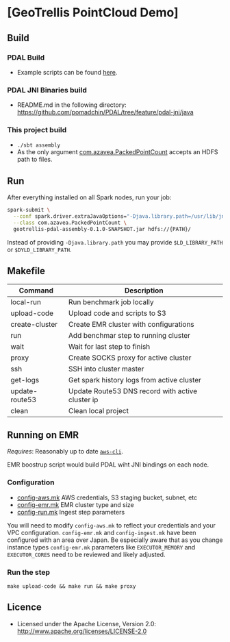 # [GeoTrellis PointCloud Demo]

## Build

### PDAL Build
 * Example scripts can be found [here](./scripts/other).

### PDAL JNI Binaries build
 * README.md in the following directory: https://github.com/pomadchin/PDAL/tree/feature/pdal-jni/java

### This project build
 * `./sbt assembly`
 * As the only argument [com.azavea.PackedPointCount](https://github.com/pomadchin/geotrellis-pdal-benchmark/blob/master/src/main/scala/com/azavea/PackedPointCount.scala) accepts an HDFS path to files.

## Run

After everything installed on all Spark nodes, run your job:

```bash
spark-submit \
  --conf spark.driver.extraJavaOptions="-Djava.library.path=/usr/lib/jni/" \
  --class com.azavea.PackedPointCount \
  geotrellis-pdal-assembly-0.1.0-SNAPSHOT.jar hdfs://{PATH}/
```

Instead of providing `-Djava.library.path` you may provide `$LD_LIBRARY_PATH` or `$DYLD_LIBRARY_PATH`.

## Makefile

| Command          | Description
|------------------|------------------------------------------------------------|
|local-run         |Run benchmark job locally                                   |
|upload-code       |Upload code and scripts to S3                               |
|create-cluster    |Create EMR cluster with configurations                      |
|run               |Add benchmar step to running cluster                        |
|wait              |Wait for last step to finish                                |
|proxy             |Create SOCKS proxy for active cluster                       |
|ssh               |SSH into cluster master                                     |
|get-logs          |Get spark history logs from active cluster                  |
|update-route53    |Update Route53 DNS record with active cluster ip            |
|clean             |Clean local project                                         |


## Running on EMR

_Requires_: Reasonably up to date [`aws-cli`](https://aws.amazon.com/cli/).

EMR boostrup script would build PDAL wiht JNI bindings on each node.

### Configuration

 - [config-aws.mk](./config-aws.mk) AWS credentials, S3 staging bucket, subnet, etc
 - [config-emr.mk](./config-emr.mk) EMR cluster type and size
 - [config-run.mk](./config-run.mk) Ingest step parameters

You will need to modify `config-aws.mk` to reflect your credentials and your VPC configuration. `config-emr.mk` and `config-ingest.mk` have been configured with an area over Japan. Be especially aware that as you change instance types `config-emr.mk` parameters like `EXECUTOR_MEMORY` and `EXECUTOR_CORES` need to be reviewed and likely adjusted.

### Run the step

```
make upload-code && make run && make proxy
```

## Licence

* Licensed under the Apache License, Version 2.0: http://www.apache.org/licenses/LICENSE-2.0

